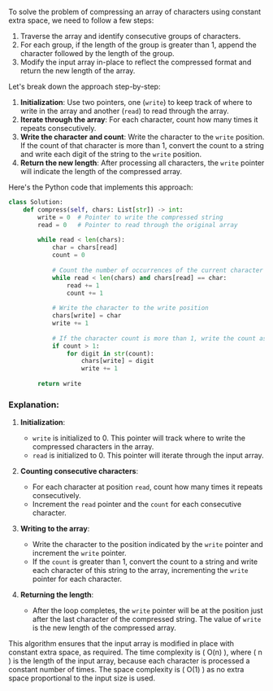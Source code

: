 To solve the problem of compressing an array of characters using constant extra space, we need to follow a few steps:

1. Traverse the array and identify consecutive groups of characters.
2. For each group, if the length of the group is greater than 1, append the character followed by the length of the group.
3. Modify the input array in-place to reflect the compressed format and return the new length of the array.

Let's break down the approach step-by-step:

1. **Initialization**: Use two pointers, one (`write`) to keep track of where to write in the array and another (`read`) to read through the array.
2. **Iterate through the array**: For each character, count how many times it repeats consecutively.
3. **Write the character and count**: Write the character to the `write` position. If the count of that character is more than 1, convert the count to a string and write each digit of the string to the `write` position.
4. **Return the new length**: After processing all characters, the `write` pointer will indicate the length of the compressed array.

Here's the Python code that implements this approach:

```python
class Solution:
    def compress(self, chars: List[str]) -> int:
        write = 0  # Pointer to write the compressed string
        read = 0   # Pointer to read through the original array
        
        while read < len(chars):
            char = chars[read]
            count = 0
            
            # Count the number of occurrences of the current character
            while read < len(chars) and chars[read] == char:
                read += 1
                count += 1
            
            # Write the character to the write position
            chars[write] = char
            write += 1
            
            # If the character count is more than 1, write the count as well
            if count > 1:
                for digit in str(count):
                    chars[write] = digit
                    write += 1
        
        return write
```

### Explanation:

1. **Initialization**:
   - `write` is initialized to 0. This pointer will track where to write the compressed characters in the array.
   - `read` is initialized to 0. This pointer will iterate through the input array.

2. **Counting consecutive characters**:
   - For each character at position `read`, count how many times it repeats consecutively.
   - Increment the `read` pointer and the `count` for each consecutive character.

3. **Writing to the array**:
   - Write the character to the position indicated by the `write` pointer and increment the `write` pointer.
   - If the `count` is greater than 1, convert the count to a string and write each character of this string to the array, incrementing the `write` pointer for each character.

4. **Returning the length**:
   - After the loop completes, the `write` pointer will be at the position just after the last character of the compressed string. The value of `write` is the new length of the compressed array.

This algorithm ensures that the input array is modified in place with constant extra space, as required. The time complexity is \( O(n) \), where \( n \) is the length of the input array, because each character is processed a constant number of times. The space complexity is \( O(1) \) as no extra space proportional to the input size is used.

